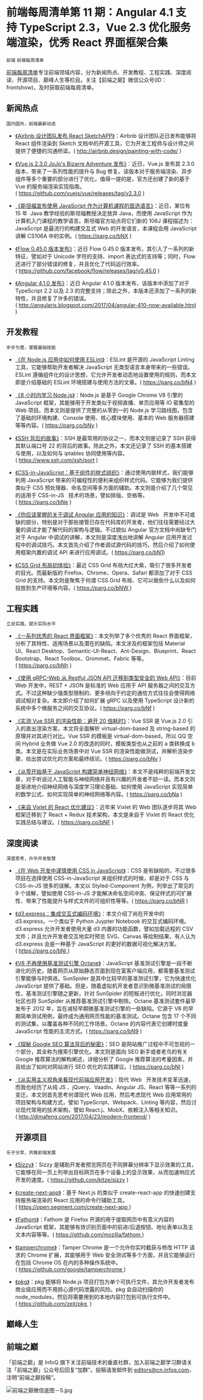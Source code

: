 ﻿# 前端每周清单第 11 期：Angular 4.1 支持 TypeScript 2.3，Vue 2.3 优化服务端渲染，优秀 React 界面框架合集

`前端` `前端每周清单`

[前端每周清单](http://www.infoq.com/cn/FE-Weekly)专注前端领域内容，分为新闻热点、开发教程、工程实践、深度阅读、开源项目、巅峰人生等栏目。关注【前端之巅】微信公众号(ID：frontshow)，及时获取前端每周清单。

## 新闻热点

`国内国外，前端最新动态`

- [《Airbnb 设计团队发布 React SketchAPP》](http://airbnb.design/painting-with-code/)：Airbnb 设计团队近日发布能够将 React 组件渲染到 Sketch 文档中的开源工具，它为开发工程师与设计师之间提供了便捷的沟通桥梁。( http://airbnb.design/painting-with-code/ )

- [《Vue.js 2.3.0 JoJo's Bizarre Adventure 发布》](https://github.com/vuejs/vue/releases/tag/v2.3.0)：近日，Vue.js 发布其 2.3.0 版本，带来了一系列性能的提升与 Bug 修复。该版本对于服务端渲染、异步组件等多个重要的部分进行了优化，值得一提的是，官方还创建了新的基于 Vue 的服务端渲染实现指南。( https://github.com/vuejs/vue/releases/tag/v2.3.0 )

- [《斯坦福宣布使用 JavaScript 作为计算机课程的首选语言》](https://parg.co/bNX)：近日，某位有 15 年  Java 教学经验的斯坦福教授决定放弃 Java，而使用 JavaScript 作为计算机入门课程的教学语言。斯坦福官方站点将它们新的 106J 课程描述为：JavaScript 是最流行的构建交互式 Web 的开发语言，本课程会用 JavaScript 讲解 CS106A 中的实例。( https://parg.co/bNX )

- [《Flow 0.45.0 版本发布》](https://github.com/facebook/flow/releases/tag/v0.45.0)：近日 Flow 0.45.0 版本发布，其引入了一系列的新特征，譬如对于 Unicode 字符的支持、import 表达式的支持等；同时，Flow 还进行了部分错误的修复，并且优化了代码运行效率。( https://github.com/facebook/flow/releases/tag/v0.45.0 )

- [《Angular 4.1.0 发布》](http://angularjs.blogspot.com/2017/04/angular-410-now-available.html)：近日 Angular 4.1.0 版本发布，该版本中添加了对于 TypeScript 2.2 以及 2.3 的完整支持；除此之外，本版本还添加了一系列的新特性，并且修复了许多的错误。( http://angularjs.blogspot.com/2017/04/angular-410-now-available.html )

## 开发教程

`步步为营，掌握基础技能`

- [《在 Node.js 应用中如何使用 ESLint》](https://parg.co/bN4)：ESLint 是开源的 JavaScript Linting 工具，它能够帮助开发者解决 JavaScript 无类型语言本身带来的一些错误。ESLint 遵循组件化的设计思想，它允许开发者动态地设置使用的规则，而本文即是介绍基础的 ESLint 环境搭建与使用方法的文章。( https://parg.co/bN4 )

- [《8 小时内学习 Node.js》](https://parg.co/bNy)：Node.js 是基于 Google Chrome V8 引擎的 JavaScript 框架，其能够用于开发类似于视频直播、单页应用等 IO 密集型的 Web 项目。而本文则是提供了完整的从零到一的 Node.js 学习路线图，包含了基础的环境构建、Console 使用、核心模块使用、基本的 Web 服务器搭建等等内容。( https://parg.co/bNy )

- [《SSH 背后的故事》](https://www.ssh.com/ssh/port)：SSH 是最常用的协议之一，而本文则是记录了 SSH 获得其默认端口号 22 的背后的故事。除此之外，本文还记录了 SSH 的基本搭建与使用，以及如何与 iptables 协同使用等内容。( https://www.ssh.com/ssh/port )

- [《CSS-in-JavaScript：基于组件的样式组织》](https://parg.co/bNe)：通过使用内联样式，我们能够利用 JavaScript 带来的可编程性的便利来组织样式代码。它能够为我们提供类似于 CSS 预处理器、命名空间等多方面的辅助。本文则是介绍了几个常见的适用于 CSS-in-JS   技术的场景，譬如排版、空格等。( https://parg.co/bNe )

- [《你应该掌握的关于调试 Angular 应用的知识》](https://parg.co/bN1)：调试是 Web   开发中不可或缺的部分，特别是对于那些接管已存在代码库的开发者，他们往往需要经过大量的调试才能了解代码的架构与逻辑。不过貌似 Angular 官方文档中尚缺专门对于 Angular 中调试的讲解，本文则是深度浅出地讲解 Angular 应用开发过程中的调试技巧。本文首先介绍了作者调试源代码的技巧，然后介绍了如何使用框架内置的调试 API 来进行应用调试。( https://parg.co/bN1)

- [《CSS Grid 布局初体验》](https://parg.co/bNW)：最近 CSS Grid 布局大红大紫，吸引了很多开发者的目光。而最新版的 Firefox、Chrome、Opera、Safari 都添加了对于 CSS Grid 的支持。本文则是聚焦于何谓 CSS Grid 布局、它可以做些什么以及如何投放到生产环境等内容。( https://parg.co/bNW )

## 工程实践

`立足实践，提示实际水平`

- [《一系列优秀的 React 界面框架》](https://parg.co/bNh)：本文列举了多个优秀的 React 界面框架，分析了其特性、适用场景以及潜在的缺陷。本文涉及的框架包括 Material UI、React Desktop、Semantic-UI-React、Ant-Design、Blueprint、React Bootstrap、React Toolbox、Grommet、Fabric 等等。( https://parg.co/bNh )

- [《使用 gRPC-Web 从 Restful JSON API 迁移到类型安全的 Web API》](https://parg.co/bNf)：目前 Web 开发中，REST + JSON 是标准的 Web 应用于 API 服务器之间的交互方式。不过这种缺少强类型限制的、更多倾向于约定的通信方式往往会使得网络调试相对复杂。本文即介绍了如何扩展 gRPC 以及使用 TypeScript 设计新的系统中多个微服务之间的交互协议。( https://parg.co/bNf )

- [《实测 Vue SSR 的渲染性能：避开 20 倍耗时》](https://parg.co/bNv)：Vue SSR 是 Vue.js 2.0 引入的直出渲染方案，本文将全面解析 virtual-dom-based 及 string-based 的原理并对其进行对比。Vue SSR 的模板是 virtual-dom-based，所以 QQ 空间 Hybrid 业务做 Vue 2.0 的改造的同时，模板类型也从之前的 a 类转换成 b 类。本文是在实际业务场景中对 Vue SSR 的渲染性能做测试，并解析渲染步骤，给出尝试优化的方案和最终结论。( https://parg.co/bNv )

- [《从零开始基于 JavaScript 构建简单神经网络》](https://parg.co/bNa)：本文不是纯粹的前端开发文章，对于听说过人工智能与神经网络并且有兴趣的开发者不妨一读。而本文则是渐进地介绍神经网络与深度学习理论基础、如何使用 JavaScript 实现简单的数学公式、如何实现简单的神经网络等内容。( https://parg.co/bNa )

- [《来自 Vixlet 的 React 优化建议》](https://parg.co/bNF)：近年来 Vixlet 的 Web 团队逐步将其 Web 框架迁移到了 React + Redux 技术架构，本文是来自于 Vixlet 的 React 优化实践总结与建议。( https://parg.co/bNF )

## 深度阅读

`深度思考，升华开发智慧`

- [《在 Web 开发中谨慎使用 CSS in JavaScript》](https://parg.co/bNR)：CSS 是有缺陷的，不过很多项目在选择使用 CSS-in-JavaScript 来组织样式的时候，却是对于 CSS 与 CSS-in-JS 很多的误解。本文以 Styled-Component 为例，列举出了常见的 9 个误解，譬如使用 CSS-in-JS 才能解决命名空间冲突、保证样式的可扩展性、带来了性能提升与样式文件的可组织性等等。( https://parg.co/bNR )

- [《d3.express：集成交互式编码环境》](https://parg.co/bNi)：本文介绍了尚在开发中的 d3.express，一个类似于 Python Juypter Notebook 的交互式编码环境。d3.express 允许开发者使用大量 d3 内置的功能函数，譬如加载远程的 CSV 文件；并且允许开发者交互地实时预览 SVG、Canvas 等绘制结果，有人认为 d3.express 会是一种基于 JavaScript 的更好的数据可视化解决方案。( https://parg.co/bNi )

- [《V8 不再使用基准测试引擎 Octane》](https://parg.co/bN9)：JavaScript 基准测试引擎是一段不断进化的历史。随着网页从原始静态页面到现在富客户端应用，都需要基准测试引擎能够与时俱进。SunSpider 是其中比较早的基准测试引擎，它为快速优化 JavaScript 提供了基础。但是，随着虚拟机开发者意识到微基准测试的局限性，基准测试引擎随之更新，针对 SunSpider 的短板进行优化，同时浏览器社区也将 SunSpider 从推荐基准测试引擎中剔除。Octane 基准测试套件最早发布于 2012 年，旨在减轻早期微基准测试引擎的一些缺陷。它源于 V8 的早期简单测试用例，最终成为通用网页性能的基准测试。Octane 包含 17 个不同的测试集，以覆盖各种不同的工作场景。Octane 的内容代表它创建时度量 JavaScript 性能的主流方式。( https://parg.co/bN9 )

- [《探秘 Google SEO 算法背后的秘密》](https://parg.co/bNI)：SEO 是网站推广过程中不可忽视的一个部分，其全称为搜索引擎优化。本文则是面向 SEO 新手或者老鸟的有关 Google 推荐算法的解构阐述，详细分析了 Google 推荐算法的考量因素，并且给出了如何对网站进行 SEO 优化的实践建议。( https://parg.co/bNI )

- [《从实用主义视角来看现代前端应用开发》](http://dimafeng.com/2017/04/23/modern-frontend/)：现代 Web   开发技术变革迅速，而我也经历了从纯 JS 、jQuery、Vaadin、Angular JS、React 等等一系列的变迁。本文则首先思考何谓现代 Web 应用，然后考虑现代 Web 应用常用的项目架构与构建方式，譬如 TypeScript、Webpack、Linting 等内容，然后讨论现代常用的技术架构，譬如 React.j、MobX、依赖注入等相关知识。( http://dimafeng.com/2017/04/23/modern-frontend/ )
  ## 开源项目

`乐于分享，共推前端发展`

- [《Sizzy》](https://github.com/kitze/sizzy)：Sizzy 是辅助开发者预览网页在不同屏幕分辨率下显示效果的工具，它能够在同一页上列举出目标网页在多个设备上的显示效果，从而加速响应式开发的速度。( https://github.com/kitze/sizzy )

- [《create-next-app》](https://open.segment.com/create-next-app)：基于 Next.js 的类似于 create-react-app 的快速创建支持服务端渲染的 React 应用的命令行辅助工具。( https://open.segment.com/create-next-app )

- [《Fathom》](https://github.com/mozilla/fathom)：Fathom 是 Firefox 开源的用于提取网页中有意义内容的 JavaScript 框架，其能够有效识别页面中的前进/后退按钮、地址表单以及主文本内容等等。( https://github.com/mozilla/fathom )

- [《tamperchrome》](https://github.com/google/tamperchrome)：Tamper Chrome 是一个允许你实时截获与修改 HTTP 请求的 Chrome 扩展，其能够用于 Web 安全测试等多个方面，并且它能够运行在包括 Chrome OS 在内的多种操作系统中。( https://github.com/google/tamperchrome )

- [《pkg》](https://github.com/zeit/pkg)：pkg 能够将 Node.js 项目打包为单个可执行文件，其允许开发者发布商业级应用而不用担心源代码泄露的风险。pkg 会自动扫描你的 node_modules，然后将需要用到的本地内容打包到可执行文件中。( https://github.com/zeit/pkg  )

## 巅峰人生

## 前端之巅

「前端之巅」是 InfoQ 旗下关注前端技术的垂直社群，加入前端之巅学习群请关注「前端之巅」公众号后回复“加群”。投稿请发邮件到 editors@cn.infoq.com，注明“前端之巅投稿”。

![前端之巅微信底图－5.jpg](http://upload-images.jianshu.io/upload_images/1647496-01712a993d2b23de.jpg?imageMogr2/auto-orient/strip%7CimageView2/2/w/1240)
